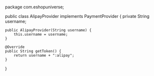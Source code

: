 package com.eshopuniverse;

public class AlipayProvider implements PaymentProvider {
    private String username;

    public AlipayProvider(String username) {
        this.username = username;
    }

    @Override
    public String getToken() {
        return username + ":alipay";
    }
}
